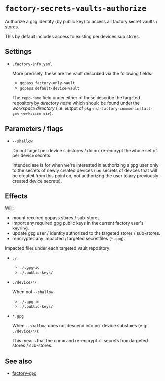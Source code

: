# `factory-secrets-vaults-authorize`

Authorize a gpg identity (by public key) to access all factory secret
vaults / stores.

This by default includes access to existing per devices sub stores.


## Settings

 -  `.factory-info.yaml`

    More precisely, these are the vault described via the following fields:

     -  `gopass.factory-only-vault`
     -  `gopass.default-device-vault`

    The `repo-name` field under either of these describe the targeted
    repository by *directory name* which should be found under the
    *workspace directory* (i.e: output of
    `pkg-nsf-factory-common-install-get-workspace-dir`).


## Parameters / flags

 -  `--shallow`

    Do not target per device substores / do not re-encrypt the whole set of
    per device secrets.

    Intended use is for when we're interested in authorizing a gpg user only to
    the secrets of newly created devices (i.e: secrets of devices that will be
    created from this point on, not authorizing the user to any previously
    created device secrets).

## Effects

Will:

 -  mount required gopass stores / sub-stores.
 -  import any required gpg public keys in the current factory user's
    keyring.
 -  update gpg user / identity authorized to the targeted stores / sub-stores.
 -  rencrypted any impacted / targeted secret files (`*.gpg`).


Impacted files under each targeted vault repository:

 -  `./.`
     -  `./.gpg-id`
     -  `./.public-keys/`

 -  `./device/*/`

    When not `--shallow`.

     -  `./.gpg-id`
     -  `./.public-keys/`

 -  `*.gpg`

    When `--shallow`, does not descend into per device substores
    (e.g: `./device/*/`).

    This means that the command re-encrypt all secrets from targeted
    stores / sub-stores.


## See also

 -  [factory-gpg](./factory-gpg)
